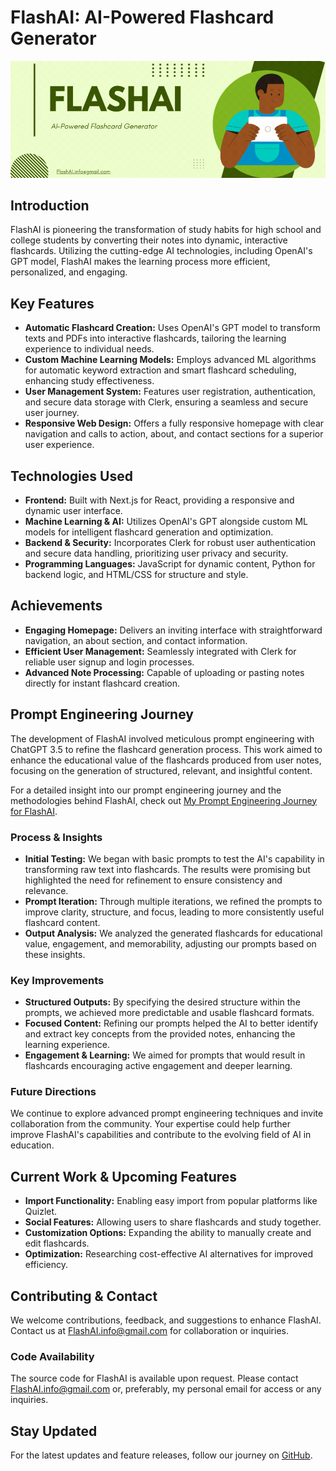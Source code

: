 # FlashAI: AI-Powered Flashcard Generator

![FlashAI Prompt Engineering](images/FlashAI_Banner.gif)

## Introduction

FlashAI is pioneering the transformation of study habits for high school and college students by converting their notes into dynamic, interactive flashcards. Utilizing the cutting-edge AI technologies, including OpenAI's GPT model, FlashAI makes the learning process more efficient, personalized, and engaging.

## Key Features

- **Automatic Flashcard Creation:** Uses OpenAI's GPT model to transform texts and PDFs into interactive flashcards, tailoring the learning experience to individual needs.
- **Custom Machine Learning Models:** Employs advanced ML algorithms for automatic keyword extraction and smart flashcard scheduling, enhancing study effectiveness.
- **User Management System:** Features user registration, authentication, and secure data storage with Clerk, ensuring a seamless and secure user journey.
- **Responsive Web Design:** Offers a fully responsive homepage with clear navigation and calls to action, about, and contact sections for a superior user experience.

## Technologies Used

- **Frontend:** Built with Next.js for React, providing a responsive and dynamic user interface.
- **Machine Learning & AI:** Utilizes OpenAI's GPT alongside custom ML models for intelligent flashcard generation and optimization.
- **Backend & Security:** Incorporates Clerk for robust user authentication and secure data handling, prioritizing user privacy and security.
- **Programming Languages:** JavaScript for dynamic content, Python for backend logic, and HTML/CSS for structure and style.

## Achievements

- **Engaging Homepage:** Delivers an inviting interface with straightforward navigation, an about section, and contact information.
- **Efficient User Management:** Seamlessly integrated with Clerk for reliable user signup and login processes.
- **Advanced Note Processing:** Capable of uploading or pasting notes directly for instant flashcard creation.

## Prompt Engineering Journey

The development of FlashAI involved meticulous prompt engineering with ChatGPT 3.5 to refine the flashcard generation process. This work aimed to enhance the educational value of the flashcards produced from user notes, focusing on the generation of structured, relevant, and insightful content.

For a detailed insight into our prompt engineering journey and the methodologies behind FlashAI, check out [My Prompt Engineering Journey for FlashAI](/My%20Prompt%20Engineering%20Journey%20for%20FlashAI.md).

### Process & Insights

- **Initial Testing:** We began with basic prompts to test the AI's capability in transforming raw text into flashcards. The results were promising but highlighted the need for refinement to ensure consistency and relevance.
- **Prompt Iteration:** Through multiple iterations, we refined the prompts to improve clarity, structure, and focus, leading to more consistently useful flashcard content.
- **Output Analysis:** We analyzed the generated flashcards for educational value, engagement, and memorability, adjusting our prompts based on these insights.

### Key Improvements

- **Structured Outputs:** By specifying the desired structure within the prompts, we achieved more predictable and usable flashcard formats.
- **Focused Content:** Refining our prompts helped the AI to better identify and extract key concepts from the provided notes, enhancing the learning experience.
- **Engagement & Learning:** We aimed for prompts that would result in flashcards encouraging active engagement and deeper learning.

### Future Directions

We continue to explore advanced prompt engineering techniques and invite collaboration from the community. Your expertise could help further improve FlashAI's capabilities and contribute to the evolving field of AI in education.

## Current Work & Upcoming Features

- **Import Functionality:** Enabling easy import from popular platforms like Quizlet.
- **Social Features:** Allowing users to share flashcards and study together.
- **Customization Options:** Expanding the ability to manually create and edit flashcards.
- **Optimization:** Researching cost-effective AI alternatives for improved efficiency.

## Contributing & Contact

We welcome contributions, feedback, and suggestions to enhance FlashAI. Contact us at FlashAI.info@gmail.com for collaboration or inquiries.

### Code Availability

The source code for FlashAI is available upon request. Please contact FlashAI.info@gmail.com or, preferably, my personal email for access or any inquiries.

## Stay Updated

For the latest updates and feature releases, follow our journey on [GitHub](https://github.com/DilrajS/FlashAI).
